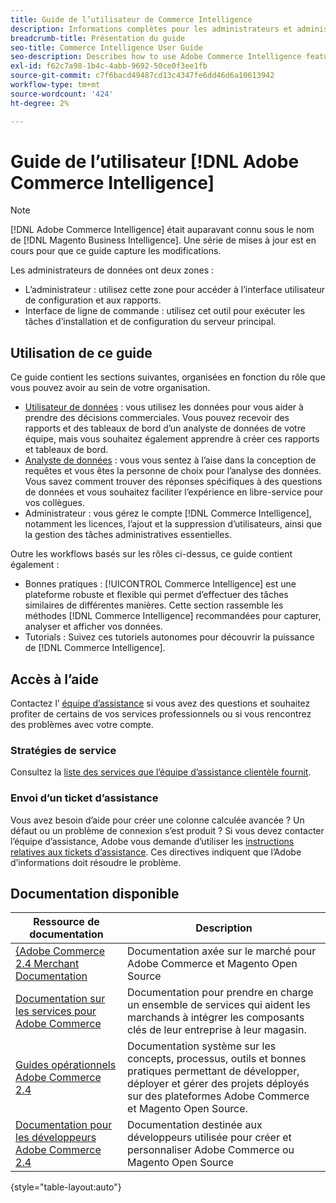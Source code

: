 ```yaml
---
title: Guide de l’utilisateur de Commerce Intelligence
description: Informations complètes pour les administrateurs et administratrices de données Commerce Intelligence.
breadcrumb-title: Présentation du guide
seo-title: Commerce Intelligence User Guide
seo-description: Describes how to use Adobe Commerce Intelligence features used to gain insights from Adobe Commerce or Magento Open Source data, along with other third-party data sources.
exl-id: f62c7a98-1b4c-4abb-9692-50ce0f3ee1fb
source-git-commit: c7f6bacd49487cd13c4347fe6dd46d6a10613942
workflow-type: tm+mt
source-wordcount: '424'
ht-degree: 2%

---
```



# Guide de l’utilisateur [!DNL Adobe Commerce Intelligence]

>[!NOTE]
>
>[!DNL Adobe Commerce Intelligence] était auparavant connu sous le nom de [!DNL Magento Business Intelligence]. Une série de mises à jour est en cours pour que ce guide capture les modifications.

Les administrateurs de données ont deux zones :

- L’administrateur : utilisez cette zone pour accéder à l’interface utilisateur de configuration et aux rapports.
- Interface de ligne de commande : utilisez cet outil pour exécuter les tâches d’installation et de configuration du serveur principal.

## Utilisation de ce guide

Ce guide contient les sections suivantes, organisées en fonction du rôle que vous pouvez avoir au sein de votre organisation.

- [Utilisateur de données](data-user.md) : vous utilisez les données pour vous aider à prendre des décisions commerciales. Vous pouvez recevoir des rapports et des tableaux de bord d’un analyste de données de votre équipe, mais vous souhaitez également apprendre à créer ces rapports et tableaux de bord.
- [Analyste de données](data-analyst.md) : vous vous sentez à l’aise dans la conception de requêtes et vous êtes la personne de choix pour l’analyse des données. Vous savez comment trouver des réponses spécifiques à des questions de données et vous souhaitez faciliter l’expérience en libre-service pour vos collègues.
- Administrateur : vous gérez le compte [!DNL Commerce Intelligence], notamment les licences, l’ajout et la suppression d’utilisateurs, ainsi que la gestion des tâches administratives essentielles.

Outre les workflows basés sur les rôles ci-dessus, ce guide contient également :

- Bonnes pratiques : [!UICONTROL Commerce Intelligence] est une plateforme robuste et flexible qui permet d’effectuer des tâches similaires de différentes manières. Cette section rassemble les méthodes [!DNL Commerce Intelligence] recommandées pour capturer, analyser et afficher vos données.
- Tutorials : Suivez ces tutoriels autonomes pour découvrir la puissance de [!DNL Commerce Intelligence].

## Accès à l’aide

Contactez l’ [équipe d’assistance](https://experienceleague.adobe.com/docs/commerce-knowledge-base/kb/troubleshooting/miscellaneous/mbi-service-policies.html) si vous avez des questions et souhaitez profiter de certains de vos services professionnels ou si vous rencontrez des problèmes avec votre compte.

### Stratégies de service

Consultez la [liste des services que l’équipe d’assistance clientèle fournit](https://experienceleague.adobe.com/docs/commerce-knowledge-base/kb/troubleshooting/miscellaneous/mbi-service-policies.html).

### Envoi d’un ticket d’assistance

Vous avez besoin d’aide pour créer une colonne calculée avancée ? Un défaut ou un problème de connexion s’est produit ? Si vous devez contacter l’équipe d’assistance, Adobe vous demande d’utiliser les [ instructions relatives aux tickets d’assistance](https://experienceleague.adobe.com/docs/commerce-knowledge-base/kb/troubleshooting/miscellaneous/mbi-service-policies.html). Ces directives indiquent que l’Adobe d’informations doit résoudre le problème.

## Documentation disponible

| Ressource de documentation | Description |
|----------------------- | ----------- |
| [ &lbrace;Adobe Commerce 2.4 Merchant Documentation](https://experienceleague.adobe.com/docs/commerce-admin/user-guides/home.html) | Documentation axée sur le marché pour Adobe Commerce et Magento Open Source |
| [Documentation sur les services pour Adobe Commerce](https://experienceleague.adobe.com/docs/commerce-merchant-services/user-guides/home.html) | Documentation pour prendre en charge un ensemble de services qui aident les marchands à intégrer les composants clés de leur entreprise à leur magasin. |
| [Guides opérationnels Adobe Commerce 2.4](https://experienceleague.adobe.com/docs/commerce-operations/operational-guides/home.html) | Documentation système sur les concepts, processus, outils et bonnes pratiques permettant de développer, déployer et gérer des projets déployés sur des plateformes Adobe Commerce et Magento Open Source. |
| [Documentation pour les développeurs Adobe Commerce 2.4](https://developer.adobe.com/commerce/) | Documentation destinée aux développeurs utilisée pour créer et personnaliser Adobe Commerce ou Magento Open Source |

{style="table-layout:auto"}

